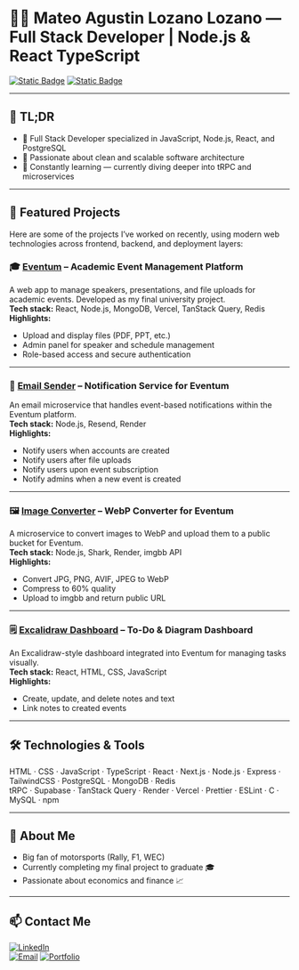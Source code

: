 # 👨‍💻 Mateo Agustin Lozano Lozano — Full Stack Developer | Node.js & React TypeScript

[![Static Badge](https://img.shields.io/badge/follow%20me%20-%23000?style=flat-square&logo=instagram&label=Mateoloz_1&link=https%3A%2F%2Fwww.instagram.com%2Fmateoloz_1%2F)](https://www.instagram.com/mateoloz_1/)
[![Static Badge](https://img.shields.io/badge/Visit%20My%20Portfolio-%2300C6FF?style=flat-square&logo=vercel&logoColor=white&labelColor=black&link=https://www.mateoloz.cloud)](https://www.mateoloz.cloud)


---

## 🚀 TL;DR

- 🧠 Full Stack Developer specialized in JavaScript, Node.js, React, and PostgreSQL  
- 🔨 Passionate about clean and scalable software architecture  
- 🌱 Constantly learning — currently diving deeper into tRPC and microservices  

---

## 🚀 Featured Projects

Here are some of the projects I’ve worked on recently, using modern web technologies across frontend, backend, and deployment layers:

### 🎓 [Eventum](https://github.com/ProyectofinalUnsta/front-end) – Academic Event Management Platform  
A web app to manage speakers, presentations, and file uploads for academic events. Developed as my final university project.  
**Tech stack:** React, Node.js, MongoDB, Vercel, TanStack Query, Redis  
**Highlights:**
- Upload and display files (PDF, PPT, etc.)
- Admin panel for speaker and schedule management
- Role-based access and secure authentication

---

### 📧 [Email Sender](https://github.com/ProyectofinalUnsta/email-sender) – Notification Service for Eventum  
An email microservice that handles event-based notifications within the Eventum platform.  
**Tech stack:** Node.js, Resend, Render  
**Highlights:**
- Notify users when accounts are created  
- Notify users after file uploads  
- Notify users upon event subscription  
- Notify admins when a new event is created  

---

### 🖼️ [Image Converter](https://github.com/ProyectofinalUnsta/convertidor-webp-service) – WebP Converter for Eventum  
A microservice to convert images to WebP and upload them to a public bucket for Eventum.  
**Tech stack:** Node.js, Shark, Render, imgbb API  
**Highlights:**
- Convert JPG, PNG, AVIF, JPEG to WebP  
- Compress to 60% quality  
- Upload to imgbb and return public URL  

---

### 🗒️ [Excalidraw Dashboard](https://github.com/ProyectofinalUnsta/front-end) – To-Do & Diagram Dashboard  
An Excalidraw-style dashboard integrated into Eventum for managing tasks visually.  
**Tech stack:** React, HTML, CSS, JavaScript  
**Highlights:**
- Create, update, and delete notes and text  
- Link notes to created events  

---

## 🛠️ Technologies & Tools

HTML · CSS · JavaScript · TypeScript · React · Next.js · Node.js · Express · TailwindCSS · PostgreSQL · MongoDB · Redis  
tRPC · Supabase · TanStack Query · Render · Vercel · Prettier · ESLint · C · MySQL · npm

---

## 🧉 About Me

- Big fan of motorsports (Rally, F1, WEC)  
- Currently completing my final project to graduate 🎓  
- Passionate about economics and finance 📈  

---

## 📫 Contact Me

[![LinkedIn](https://img.shields.io/badge/LinkedIn-blue?logo=linkedin&style=for-the-badge)](https://www.linkedin.com/in/mateoloz)  
[![Email](https://img.shields.io/badge/Email-D14836?logo=gmail&logoColor=white&style=for-the-badge)](mailto:mateolozguardia@gmail.com)
[![Portfolio](https://img.shields.io/badge/Portfolio-Visit-blueviolet?style=for-the-badge&logo=vercel)](https://www.mateoloz.cloud)


